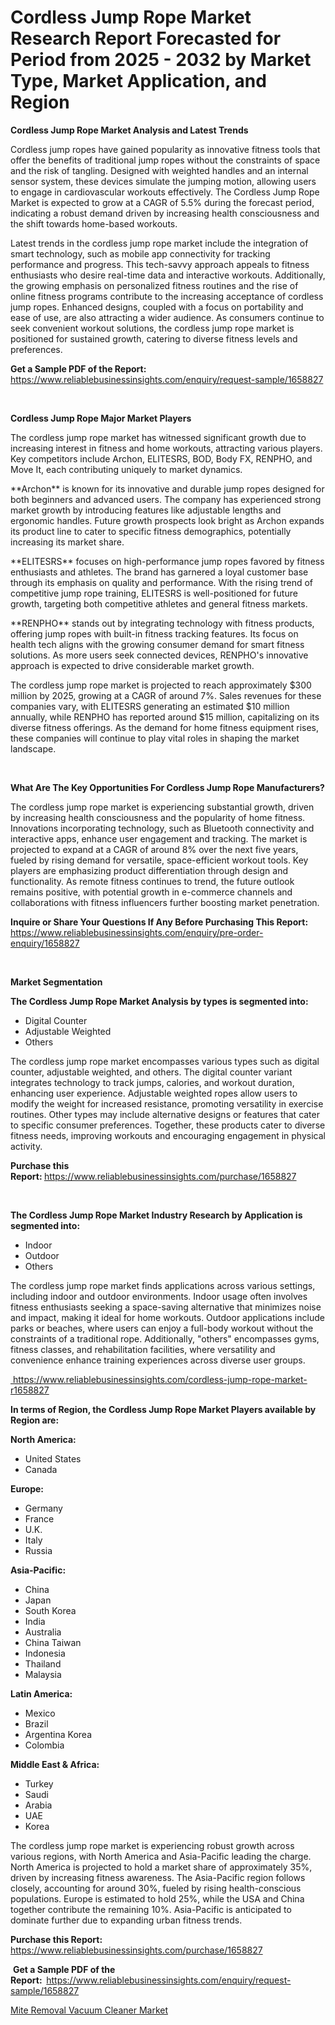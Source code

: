 <p><h1>Cordless Jump Rope Market Research Report Forecasted for Period from 2025 -  2032 by Market Type, Market Application, and Region</h1></p><p><strong>Cordless Jump Rope Market Analysis and Latest Trends</strong></p>
<p><p>Cordless jump ropes have gained popularity as innovative fitness tools that offer the benefits of traditional jump ropes without the constraints of space and the risk of tangling. Designed with weighted handles and an internal sensor system, these devices simulate the jumping motion, allowing users to engage in cardiovascular workouts effectively. The Cordless Jump Rope Market is expected to grow at a CAGR of 5.5% during the forecast period, indicating a robust demand driven by increasing health consciousness and the shift towards home-based workouts.</p><p>Latest trends in the cordless jump rope market include the integration of smart technology, such as mobile app connectivity for tracking performance and progress. This tech-savvy approach appeals to fitness enthusiasts who desire real-time data and interactive workouts. Additionally, the growing emphasis on personalized fitness routines and the rise of online fitness programs contribute to the increasing acceptance of cordless jump ropes. Enhanced designs, coupled with a focus on portability and ease of use, are also attracting a wider audience. As consumers continue to seek convenient workout solutions, the cordless jump rope market is positioned for sustained growth, catering to diverse fitness levels and preferences.</p></p>
<p><strong>Get a Sample PDF of the Report:&nbsp;</strong> <a href="https://www.reliablebusinessinsights.com/enquiry/request-sample/1658827?utm_campaign=2099&utm_medium=2&utm_source=Github&utm_content=ia&utm_term=06022025&utm_id=cordless-jump-rope">https://www.reliablebusinessinsights.com/enquiry/request-sample/1658827</a></p>
<p>&nbsp;</p>
<p><strong>Cordless Jump Rope Major Market Players</strong></p>
<p><p>The cordless jump rope market has witnessed significant growth due to increasing interest in fitness and home workouts, attracting various players. Key competitors include Archon, ELITESRS, BOD, Body FX, RENPHO, and Move It, each contributing uniquely to market dynamics.</p><p>**Archon** is known for its innovative and durable jump ropes designed for both beginners and advanced users. The company has experienced strong market growth by introducing features like adjustable lengths and ergonomic handles. Future growth prospects look bright as Archon expands its product line to cater to specific fitness demographics, potentially increasing its market share.</p><p>**ELITESRS** focuses on high-performance jump ropes favored by fitness enthusiasts and athletes. The brand has garnered a loyal customer base through its emphasis on quality and performance. With the rising trend of competitive jump rope training, ELITESRS is well-positioned for future growth, targeting both competitive athletes and general fitness markets.</p><p>**RENPHO** stands out by integrating technology with fitness products, offering jump ropes with built-in fitness tracking features. Its focus on health tech aligns with the growing consumer demand for smart fitness solutions. As more users seek connected devices, RENPHO's innovative approach is expected to drive considerable market growth.</p><p>The cordless jump rope market is projected to reach approximately $300 million by 2025, growing at a CAGR of around 7%. Sales revenues for these companies vary, with ELITESRS generating an estimated $10 million annually, while RENPHO has reported around $15 million, capitalizing on its diverse fitness offerings. As the demand for home fitness equipment rises, these companies will continue to play vital roles in shaping the market landscape.</p></p>
<p>&nbsp;</p>
<p><strong>What Are The Key Opportunities For Cordless Jump Rope Manufacturers?</strong></p>
<p><p>The cordless jump rope market is experiencing substantial growth, driven by increasing health consciousness and the popularity of home fitness. Innovations incorporating technology, such as Bluetooth connectivity and interactive apps, enhance user engagement and tracking. The market is projected to expand at a CAGR of around 8% over the next five years, fueled by rising demand for versatile, space-efficient workout tools. Key players are emphasizing product differentiation through design and functionality. As remote fitness continues to trend, the future outlook remains positive, with potential growth in e-commerce channels and collaborations with fitness influencers further boosting market penetration.</p></p>
<p><strong>Inquire or Share Your Questions If Any Before Purchasing This Report:</strong> <a href="https://www.reliablebusinessinsights.com/enquiry/pre-order-enquiry/1658827?utm_campaign=2099&utm_medium=2&utm_source=Github&utm_content=ia&utm_term=06022025&utm_id=cordless-jump-rope">https://www.reliablebusinessinsights.com/enquiry/pre-order-enquiry/1658827</a></p>
<p>&nbsp;</p>
<p><strong>Market Segmentation</strong></p>
<p><strong>The Cordless Jump Rope Market Analysis by types is segmented into:</strong></p>
<p><ul><li>Digital Counter</li><li>Adjustable Weighted</li><li>Others</li></ul></p>
<p><p>The cordless jump rope market encompasses various types such as digital counter, adjustable weighted, and others. The digital counter variant integrates technology to track jumps, calories, and workout duration, enhancing user experience. Adjustable weighted ropes allow users to modify the weight for increased resistance, promoting versatility in exercise routines. Other types may include alternative designs or features that cater to specific consumer preferences. Together, these products cater to diverse fitness needs, improving workouts and encouraging engagement in physical activity.</p></p>
<p><strong>Purchase this Report:&nbsp;</strong><a href="https://www.reliablebusinessinsights.com/purchase/1658827?utm_campaign=2099&utm_medium=2&utm_source=Github&utm_content=ia&utm_term=06022025&utm_id=cordless-jump-rope">https://www.reliablebusinessinsights.com/purchase/1658827</a></p>
<p>&nbsp;</p>
<p><strong>The Cordless Jump Rope Market Industry Research by Application is segmented into:</strong></p>
<p><ul><li>Indoor</li><li>Outdoor</li><li>Others</li></ul></p>
<p><p>The cordless jump rope market finds applications across various settings, including indoor and outdoor environments. Indoor usage often involves fitness enthusiasts seeking a space-saving alternative that minimizes noise and impact, making it ideal for home workouts. Outdoor applications include parks or beaches, where users can enjoy a full-body workout without the constraints of a traditional rope. Additionally, "others" encompasses gyms, fitness classes, and rehabilitation facilities, where versatility and convenience enhance training experiences across diverse user groups.</p></p>
<p><a href="https://www.reliablebusinessinsights.com/cordless-jump-rope-market-r1658827?utm_campaign=2099&utm_medium=2&utm_source=Github&utm_content=ia&utm_term=06022025&utm_id=cordless-jump-rope">&nbsp;https://www.reliablebusinessinsights.com/cordless-jump-rope-market-r1658827</a></p>
<p><strong>In terms of Region, the Cordless Jump Rope Market Players available by Region are:</strong></p>
<p>
    <p> <strong> North America: </strong>
        <ul>
            <li>United States</li>
            <li>Canada</li>
        </ul>
        </p> 
    <p> <strong> Europe: </strong>
        <ul>
            <li>Germany</li>
            <li>France</li>
            <li>U.K.</li>
            <li>Italy</li>
            <li>Russia</li>
        </ul>
        </p> 
    <p> <strong> Asia-Pacific: </strong>
        <ul>
            <li>China</li>
            <li>Japan</li>
            <li>South Korea</li>
            <li>India</li>
            <li>Australia</li>
            <li>China Taiwan</li>
            <li>Indonesia</li>
            <li>Thailand</li>
            <li>Malaysia</li>
        </ul>
        </p> 
    <p> <strong> Latin America: </strong>
        <ul>
            <li>Mexico</li>
            <li>Brazil</li>
            <li>Argentina Korea</li>
            <li>Colombia</li>
        </ul>
        </p> 
    <p> <strong> Middle East & Africa: </strong>
        <ul>
            <li>Turkey</li>
            <li>Saudi</li>
            <li>Arabia</li>
            <li>UAE</li>
            <li>Korea</li>
        </ul>
    </p>
    </p>
<p><p>The cordless jump rope market is experiencing robust growth across various regions, with North America and Asia-Pacific leading the charge. North America is projected to hold a market share of approximately 35%, driven by increasing fitness awareness. The Asia-Pacific region follows closely, accounting for around 30%, fueled by rising health-conscious populations. Europe is estimated to hold 25%, while the USA and China together contribute the remaining 10%. Asia-Pacific is anticipated to dominate further due to expanding urban fitness trends.</p></p>
<p><strong>Purchase this Report: </strong><a href="https://www.reliablebusinessinsights.com/purchase/1658827?utm_campaign=2099&utm_medium=2&utm_source=Github&utm_content=ia&utm_term=06022025&utm_id=cordless-jump-rope">https://www.reliablebusinessinsights.com/purchase/1658827</a></p>
<p>&nbsp;<strong>Get a Sample PDF of the Report:&nbsp;&nbsp;</strong><a href="https://www.reliablebusinessinsights.com/enquiry/request-sample/1658827?utm_campaign=2099&utm_medium=2&utm_source=Github&utm_content=ia&utm_term=06022025&utm_id=cordless-jump-rope">https://www.reliablebusinessinsights.com/enquiry/request-sample/1658827</a></p>
<p><strong></strong></p>
<p><p><a href="https://github.com/NargisHussain432/Market-Research-Report-List-1/blob/main/mite-removal-vacuum-cleaner-market.md?utm_campaign=2099&utm_medium=2&utm_source=Github&utm_content=ia&utm_term=06022025&utm_id=cordless-jump-rope">Mite Removal Vacuum Cleaner Market</a></p></p>